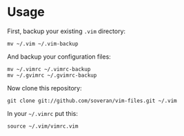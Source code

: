 Usage
=====

First, backup your existing `.vim` directory:

    mv ~/.vim ~/.vim-backup

And backup your configuration files:

    mv ~/.vimrc ~/.vimrc-backup
    mv ~/.gvimrc ~/.gvimrc-backup

Now clone this repository:

    git clone git://github.com/soveran/vim-files.git ~/.vim

In your `~/.vimrc` put this:

    source ~/.vim/vimrc.vim
